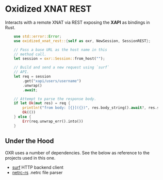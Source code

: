 # Oxidized XNAT REST
Interacts with a remote XNAT via REST exposing the **XAPI** as
bindings in Rust.

```rust
    use std::error::Error;
    use oxidized_xnat_rest::{self as oxr, NewSession, SessionREST};

    // Pass a base URL as the host name in this
    // method call.
    let session = oxr::Session::from_host("");

    // Build and send a new request using `surf`
    // API.
    let req = session
        .get("xapi/users/username")
        .unwrap()
        .await;

    // Attempt to parse the response body.
    if let Ok(mut res) = req {
        println!("from body: [{}]({})", res.body_string().await?, res.status());
        Ok(())
    } else {
        Err(req.unwrap_err().into())
    }
```

## Under the Hood
OXR uses a number of dependencies. See the below as reference to the
projects used in this one.

- [surf](https://github.com/http-rs/surf) HTTP backend client
- [netrc-rs](https://github.com/yjhmelody/netrc-rs) .netrc file parser
